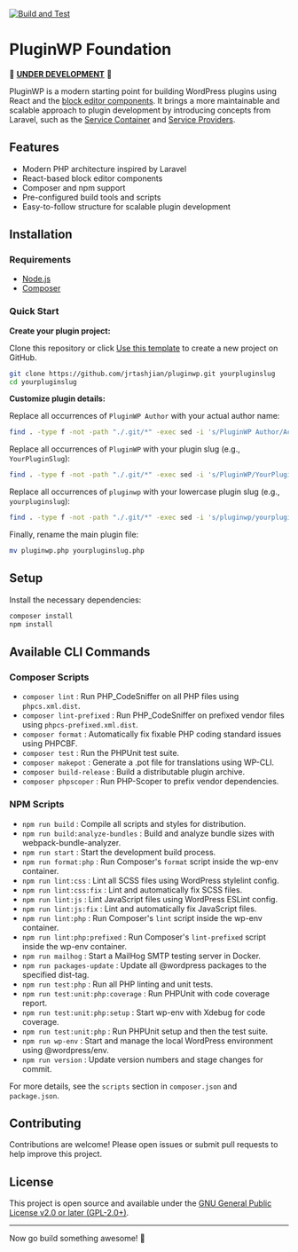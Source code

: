 [![Build and Test](https://github.com/jrtashjian/pluginwp/actions/workflows/build-and-test.yml/badge.svg?branch=master)](https://github.com/jrtashjian/pluginwp/actions/workflows/build-and-test.yml)

# PluginWP Foundation

🚧 [**UNDER DEVELOPMENT**](https://github.com/jrtashjian/pluginwp/issues/1) 🚧

PluginWP is a modern starting point for building WordPress plugins using React and the [block editor components](https://github.com/WordPress/gutenberg/tree/trunk/packages). It brings a more maintainable and scalable approach to plugin development by introducing concepts from Laravel, such as the [Service Container](https://laravel.com/docs/8.x/container) and [Service Providers](https://laravel.com/docs/8.x/providers).

## Features

- Modern PHP architecture inspired by Laravel
- React-based block editor components
- Composer and npm support
- Pre-configured build tools and scripts
- Easy-to-follow structure for scalable plugin development

## Installation

### Requirements

- [Node.js](https://nodejs.org)
- [Composer](https://getcomposer.org)

### Quick Start

**Create your plugin project:**

Clone this repository or click [Use this template](https://github.com/jrtashjian/pluginwp/generate) to create a new project on GitHub.

```sh
git clone https://github.com/jrtashjian/pluginwp.git yourpluginslug
cd yourpluginslug
```

**Customize plugin details:**

Replace all occurrences of `PluginWP Author` with your actual author name:

```sh
find . -type f -not -path "./.git/*" -exec sed -i 's/PluginWP Author/Actual Author Name/g' {} +
```

Replace all occurrences of `PluginWP` with your plugin slug (e.g., `YourPluginSlug`):

```sh
find . -type f -not -path "./.git/*" -exec sed -i 's/PluginWP/YourPluginSlug/g' {} +
```

Replace all occurrences of `pluginwp` with your lowercase plugin slug (e.g., `yourpluginslug`):

```sh
find . -type f -not -path "./.git/*" -exec sed -i 's/pluginwp/yourpluginslug/g' {} +
```

Finally, rename the main plugin file:

```sh
mv pluginwp.php yourpluginslug.php
```

## Setup

Install the necessary dependencies:

```sh
composer install
npm install
```

## Available CLI Commands

### Composer Scripts

- `composer lint` : Run PHP_CodeSniffer on all PHP files using `phpcs.xml.dist`.
- `composer lint-prefixed` : Run PHP_CodeSniffer on prefixed vendor files using `phpcs-prefixed.xml.dist`.
- `composer format` : Automatically fix fixable PHP coding standard issues using PHPCBF.
- `composer test` : Run the PHPUnit test suite.
- `composer makepot` : Generate a .pot file for translations using WP-CLI.
- `composer build-release` : Build a distributable plugin archive.
- `composer phpscoper` : Run PHP-Scoper to prefix vendor dependencies.

### NPM Scripts

- `npm run build` : Compile all scripts and styles for distribution.
- `npm run build:analyze-bundles` : Build and analyze bundle sizes with webpack-bundle-analyzer.
- `npm run start` : Start the development build process.
- `npm run format:php` : Run Composer's `format` script inside the wp-env container.
- `npm run lint:css` : Lint all SCSS files using WordPress stylelint config.
- `npm run lint:css:fix` : Lint and automatically fix SCSS files.
- `npm run lint:js` : Lint JavaScript files using WordPress ESLint config.
- `npm run lint:js:fix` : Lint and automatically fix JavaScript files.
- `npm run lint:php` : Run Composer's `lint` script inside the wp-env container.
- `npm run lint:php:prefixed` : Run Composer's `lint-prefixed` script inside the wp-env container.
- `npm run mailhog` : Start a MailHog SMTP testing server in Docker.
- `npm run packages-update` : Update all @wordpress packages to the specified dist-tag.
- `npm run test:php` : Run all PHP linting and unit tests.
- `npm run test:unit:php:coverage` : Run PHPUnit with code coverage report.
- `npm run test:unit:php:setup` : Start wp-env with Xdebug for code coverage.
- `npm run test:unit:php` : Run PHPUnit setup and then the test suite.
- `npm run wp-env` : Start and manage the local WordPress environment using @wordpress/env.
- `npm run version` : Update version numbers and stage changes for commit.

For more details, see the `scripts` section in `composer.json` and `package.json`.

## Contributing

Contributions are welcome! Please open issues or submit pull requests to help improve this project.

## License
This project is open source and available under the [GNU General Public License v2.0 or later (GPL-2.0+)](LICENSE).

---

Now go build something awesome! 🚀